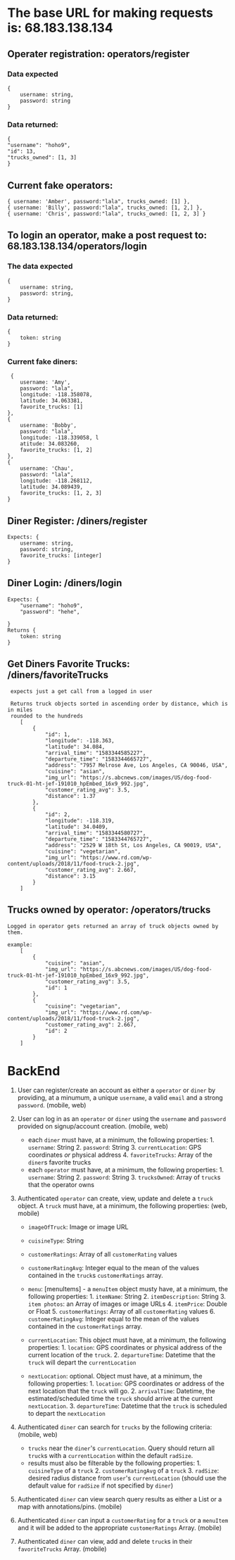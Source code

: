 # The base URL for making requests is: 68.183.138.134

## Operater registration: operators/register

### Data expected

    {
    	username: string,
    	password: string
    }
    
### Data returned:

    {
    "username": "hoho9",
    "id": 13,
    "trucks_owned": [1, 3]
    }

## Current fake operators:
    { username: 'Amber', password:"lala", trucks_owned: [1] },
    { username: 'Billy', password:"lala", trucks_owned: [1, 2,] },
    { username: 'Chris', password:"lala", trucks_owned: [1, 2, 3] }

## To login an operator, make a post request to: 68.183.138.134/operators/login

### The data expected

    {
    	username: string,
    	password: string,
    }
   

### Data returned:

    {
    	token: string
    }

### Current fake diners:

     {
        username: 'Amy',
        password: "lala",
        longitude: -118.358078,
        latitude: 34.063381,
        favorite_trucks: [1] 
    },
    {   
        username: 'Bobby',
        password: "lala",
        longitude: -118.339058, l
        atitude: 34.083260, 
        favorite_trucks: [1, 2] 
    },
    { 
        username: 'Chau', 
        password: "lala", 
        longitude: -118.268112, 
        latitude: 34.089439, 
        favorite_trucks: [1, 2, 3] 
    }

## Diner Register: /diners/register

    Expects: {
        username: string,
        password: string,
        favorite_trucks: [integer]
    }

## Diner Login: /diners/login

    Expects: {
        "username": "hoho9",
        "password": "hehe",
        
    }
    Returns {
        token: string
    }

## Get Diners Favorite Trucks: /diners/favoriteTrucks
     expects just a get call from a logged in user

     Returns truck objects sorted in ascending order by distance, which is in miles
     rounded to the hundreds
        [
            {
                "id": 1,
                "longitude": -118.363,
                "latitude": 34.084,
                "arrival_time": "1583344585227",
                "departure_time": "1583344665727",
                "address": "7957 Melrose Ave, Los Angeles, CA 90046, USA",
                "cuisine": "asian",
                "img_url": "https://s.abcnews.com/images/US/dog-food-truck-01-ht-jef-191010_hpEmbed_16x9_992.jpg",
                "customer_rating_avg": 3.5,
                "distance": 1.37
            },
            {
                "id": 2,
                "longitude": -118.319,
                "latitude": 34.0409,
                "arrival_time": "1583344580727",
                "departure_time": "1583344765727",
                "address": "2529 W 18th St, Los Angeles, CA 90019, USA",
                "cuisine": "vegetarian",
                "img_url": "https://www.rd.com/wp-content/uploads/2018/11/food-truck-2.jpg",
                "customer_rating_avg": 2.667,
                "distance": 3.15
            }
        ]

## Trucks owned by operator: /operators/trucks
    Logged in operator gets returned an array of truck objects owned by them.

    example:
        [
            {
                "cuisine": "asian",
                "img_url": "https://s.abcnews.com/images/US/dog-food-truck-01-ht-jef-191010_hpEmbed_16x9_992.jpg",
                "customer_rating_avg": 3.5,
                "id": 1
            },
            {
                "cuisine": "vegetarian",
                "img_url": "https://www.rd.com/wp-content/uploads/2018/11/food-truck-2.jpg",
                "customer_rating_avg": 2.667,
                "id": 2
            }
        ]
# BackEnd

1. User can register/create an account as either a `operator` or `diner` by providing, at a minumum, a unique `username`, a valid `email` and a strong `password`. (mobile, web)
2. User can log in as an `operator` or `diner` using the `username` and `password` provided on signup/account creation. (mobile, web)
   - each `diner` must have, at a minimum, the following properties: 1. `username`: String 2. `password`: String 3. `currentLocation`: GPS coordinates _or_ physical address 4. `favoriteTrucks`: Array of the `diner`s favorite trucks
   - each `operator` must have, at a minimum, the following properties: 1. `username`: String 2. `password`: String 3. `trucksOwned`: Array of `truck`s that the operator owns
3. Authenticated `operator` can create, view, update and delete a `truck` object. A `truck` must have, at a minimum, the following properties: (web, mobile)

   - `imageOfTruck`: Image or image URL
   - `cuisineType`: String
   - `customerRatings`: Array of all `customerRating` values
   - `customerRatingAvg`: Integer equal to the mean of the values contained in the `truck`s `customerRatings` array.

   - `menu`: [menuItems] - a `menuItem` object musty have, at a minimum, the following properties: 1. `itemName`: String 2. `itemDescription`: String 3. `item photos`: an Array of images or image URLs 4. `itemPrice`: Double or Float 5. `customerRatings`: Array of all `customerRating` values 6. `customerRatingAvg`: Integer equal to the mean of the values contained in the `customerRatings` array.
   - `currentLocation`: This object must have, at a minimum, the following properties: 1. `location`: GPS coordinates or physical address of the current location of the `truck`. 2. `departureTime`: Datetime that the `truck` will depart the `currentLocation`
   - `nextLocation`: optional. Object must have, at a minimum, the following properties: 1. `location`: GPS coordinates or address of the next location that the `truck` will go. 2. `arrivalTime`: Datetime, the estimated/scheduled time the `truck` should arrive at the current `nextLocation`. 3. `departureTime`: Datetime that the `truck` is scheduled to depart the `nextLocation`

4. Authenticated `diner` can search for `trucks` by the following criteria: (mobile, web)
   - `trucks` near the `diner`'s `currentLocation`. Query should return all `truck`s with a `currentLocation` within the default `radSize`.
   - results must also be filterable by the following properties: 1. `cuisineType` of a `truck` 2. `customerRatingAvg` of a `truck` 3. `radSize`: desired radius distance from `user`'s `currentLocation` (should use the default value for `radSize` if not specified by `diner`)
5. Authenticated `diner` can view search query results as either a List or a map with annotations/pins. (mobile)
6. Authenticated `diner` can input a `customerRating` for a `truck` or a `menuItem` and it will be added to the appropriate `customerRatings` Array. (mobile)
7. Authenticated `diner` can view, add and delete `truck`s in their `favoriteTrucks` Array. (mobile)
